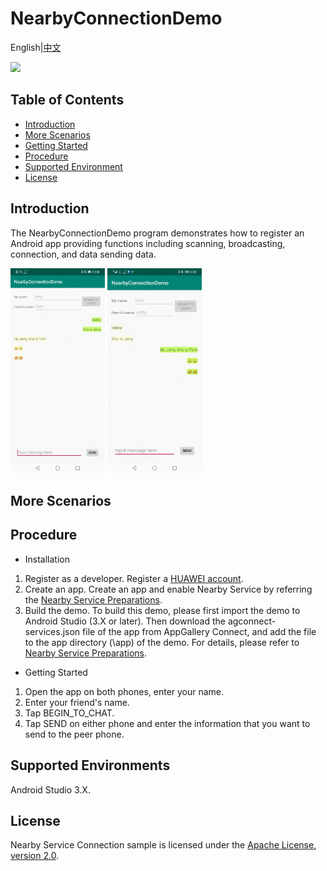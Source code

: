 # NearbyConnectionDemo
English|[中文]()

[![](https://camo.githubusercontent.com/ce1c195eb2524e4e67a2e74bf6e9619555aa0913/68747470733a2f2f696d672e736869656c64732e696f2f62616467652f446f63732d686d736775696465732d627269676874677265656e)](https://developer.huawei.com/consumer/en/doc/development/HMSCore-Guides/introduction-0000001050040566)

## Table of Contents

 * [Introduction](#introduction)
 * [More Scenarios](#more-scenarios)
 * [Getting Started](#Getting-Started)
 * [Procedure](#procedure)
 * [Supported Environment](#supported-environment)
 * [License](#license)
 
## Introduction
The NearbyConnectionDemo program demonstrates how to register an Android app providing functions including scanning, broadcasting, connection, and data sending data.

<img src="result_1.jpg" width = 30% height = 30%>  <img src="result_2.jpg" width = 30% height = 30%>

## More Scenarios

## Procedure
* Installation

1. Register as a developer.
Register a [HUAWEI account](https://developer.huawei.com/consumer/en/).
2. Create an app.
Create an app and enable Nearby Service by referring the [Nearby Service Preparations](https://developer.huawei.com/consumer/en/doc/development/HMSCore-Guides/config-agc-0000001050040578).
3. Build the demo.
To build this demo, please first import the demo to Android Studio (3.X or later). Then download the agconnect-services.json file of the app from AppGallery Connect, and add the file to the app directory (\app) of the demo. For details, please refer to [Nearby Service Preparations](https://developer.huawei.com/consumer/en/doc/development/HMSCore-Guides/config-agc-0000001050040578).

* Getting Started

1. Open the app on both phones, enter your name.
2. Enter your friend's name.
3. Tap BEGIN_TO_CHAT.
4. Tap SEND on either phone and enter the information that you want to send to the peer phone.

## Supported Environments
   Android Studio 3.X.

## License
Nearby Service Connection sample is licensed under the [Apache License, version 2.0](http://www.apache.org/licenses/LICENSE-2.0).
